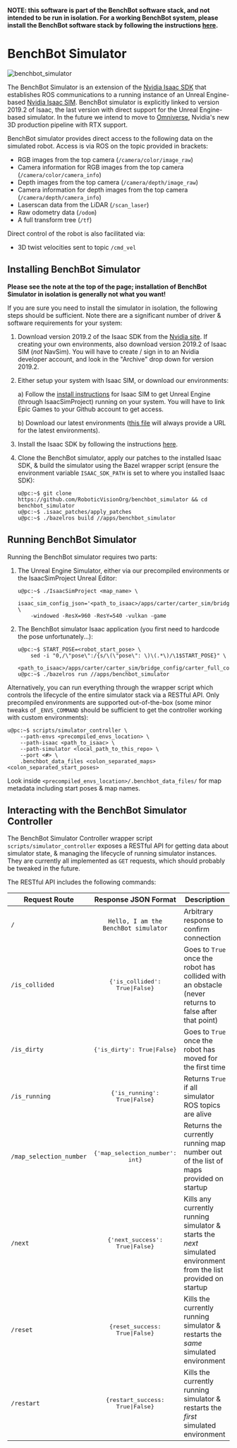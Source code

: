**NOTE: this software is part of the BenchBot software stack, and not intended to be run in isolation. For a working BenchBot system, please install the BenchBot software stack by following the instructions [here](https://github.com/RoboticVisionOrg/benchbot).**

# BenchBot Simulator

![benchbot_simulator](./docs/benchbot_simulator.gif)

The BenchBot Simulator is an extension of the [Nvidia Isaac SDK](https://developer.nvidia.com/isaac-sdk) that establishes ROS communications to a running instance of an Unreal Engine-based [Nvidia Isaac SIM](https://developer.nvidia.com/isaac-sim). BenchBot simulator is explicitly linked to version 2019.2 of Isaac, the last version with direct support for the Unreal Engine-based simulator. In the future we intend to move to [Omniverse](https://developer.nvidia.com/nvidia-omniverse), Nvidia's new 3D production pipeline with RTX support.

BenchBot simulator provides direct access to the following data on the simulated robot. Access is via ROS on the topic provided in brackets:

- RGB images from the top camera (`/camera/color/image_raw`)
- Camera information for RGB images from the top camera (`/camera/color/camera_info`)
- Depth images from the top camera (`/camera/depth/image_raw`)
- Camera information for depth images from the top camera (`/camera/depth/camera_info`)
- Laserscan data from the LiDAR  (`/scan_laser`)
- Raw odometry data (`/odom`)
- A full transform tree (`/tf`)

Direct control of the robot is also facilitated via:

- 3D twist velocities sent to topic `/cmd_vel`

## Installing BenchBot Simulator

**Please see the note at the top of the page; installation of BenchBot Simulator in isolation is generally not what you want!**

If you are sure you need to install the simulator in isolation, the following steps should be sufficient. Note there are a significant number of driver & software requirements for your system:

1. Download version 2019.2 of the Isaac SDK from the [Nvidia site](https://developer.nvidia.com/isaac/downloads). If creating your own environments, also download version 2019.2 of Isaac SIM (*not* NavSim). You will have to create / sign in to an Nvidia developer account, and look in the "Archive" drop down for version 2019.2.

2. Either setup your system with Isaac SIM, or download our environments: 
    
    a) Follow the [install instructions](https://docs.nvidia.com/isaac/isaac_sim/setup.html) for Isaac SIM to get Unreal Engine (through IsaacSimProject) running on your system. You will have to link Epic Games to your Github account to get access.

    b) Download our latest environments ([this file](https://cloudstor.aarnet.edu.au/plus/s/egb4u65MVZEVkPB/download) will always provide a URL for the latest environments).

3. Install the Isaac SDK by following the instructions [here](https://docs.nvidia.com/isaac/archive/2019.2/doc/setup.html).

4. Clone the BenchBot simulator, apply our patches to the installed Isaac SDK, & build the simulator using the Bazel wrapper script (ensure the environment variable `ISAAC_SDK_PATH` is set to where you installed Isaac SDK):
    ```
    u@pc:~$ git clone https://github.com/RoboticVisionOrg/benchbot_simulator && cd benchbot_simulator
    u@pc:~$ .isaac_patches/apply_patches
    u@pc:~$ ./bazelros build //apps/benchbot_simulator
    ```

## Running BenchBot Simulator

Running the BenchBot simulator requires two parts:

1. The Unreal Engine Simulator, either via our precompiled environments or the IsaacSimProject Unreal Editor:
    ```
    u@pc:~$ ./IsaacSimProject <map_name> \
        -isaac_sim_config_json='<path_to_isaac>/apps/carter/carter_sim/bridge_config/carter_full.json' \
        -windowed -ResX=960 -ResY=540 -vulkan -game
    ``` 

2. The BenchBot simulator Isaac application (you first need to hardcode the pose unfortunately...):
    ```
    u@pc:~$ START_POSE=<robot_start_pose> \
        sed -i "0,/\"pose\":/{s/\(\"pose\": \)\(.*\)/\1$START_POSE}" \
        <path_to_isaac>/apps/carter/carter_sim/bridge_config/carter_full_config.json
    u@pc:~$ ./bazelros run //apps/benchbot_simulator
    ```

Alternatively, you can run everything through the wrapper script which controls the lifecycle of the entire simulator stack via a RESTful API. Only precompiled environments are supported out-of-the-box (some minor tweaks of `_ENVS_COMMAND` should be sufficient to get the controller working with custom environments):
```
u@pc:~$ scripts/simulator_controller \
    --path-envs <precompiled_envs_location> \
    --path-isaac <path_to_isaac> \
    --path-simulator <local_path_to_this_repo> \
    --port <#> \
    .benchbot_data_files <colon_separated_maps> <colon_separated_start_poses>
```

Look inside `<precompiled_envs_location>/.benchbot_data_files/` for map metadata including start poses & map names.

## Interacting with the BenchBot Simulator Controller

The BenchBot Simulator Controller wrapper script `scripts/simulator_controller` exposes a RESTful API for getting data about simulator state, & managing the lifecycle of running simulator instances. They are currently all implemented as `GET` requests, which should probably be tweaked in the future.

The RESTful API includes the following commands:

| Request Route | Response JSON Format | Description |
| --------------|:---------------:|-------------|
| `/`           | <pre>`Hello, I am the BenchBot simulator`</pre> | Arbitrary response to confirm connection |
| `/is_collided` | <pre>{'is_collided': True\|False}</pre> | Goes to `True` once the robot has collided with an obstacle (never returns to false after that point) |
| `/is_dirty` | <pre>{'is_dirty': True\|False}</pre> | Goes to `True` once the robot has moved for the first time |
| `/is_running` | <pre>{'is_running': True\|False}</pre> | Returns `True` if all simulator ROS topics are alive |
| `/map_selection_number` | <pre>{'map_selection_number': int}</pre> | Returns the currently running map number out of the list of maps provided on startup |
| `/next` | <pre>{'next_success': True\|False}</pre> | Kills any currently running simulator & starts the *next* simulated environment from the list provided on startup |
| `/reset` | <pre>{reset_success: True\|False}</pre> | Kills the currently running simulator & restarts the *same* simulated environment |
| `/restart` | <pre>{restart_success: True\|False}</pre> | Kills the currently running simulator & restarts the *first* simulated environment |

